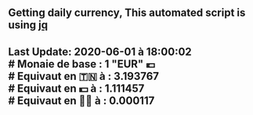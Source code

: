 ## Getting daily currency, This automated script is using [jq](https://stedolan.github.io/jq/)
## Last Update:  2020-06-01 à 18:00:02 </br># Monaie de base : 1 "EUR" 💶 </br> # Equivaut en 🇹🇳 à :  3.193767 </br> # Equivaut en 💵 à : 1.111457</br> # Equivaut en 🐱‍💻 à :  0.000117
